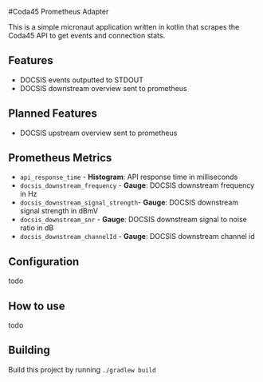 #Coda45 Prometheus Adapter

This is a simple micronaut application written in kotlin that scrapes the Coda45 API to get events and connection stats.

## Features
- DOCSIS events outputted to STDOUT
- DOCSIS downstream overview sent to prometheus

## Planned Features
- DOCSIS upstream overview sent to prometheus

## Prometheus Metrics
- `api_response_time` - **Histogram**: API response time in milliseconds
- `docsis_downstream_frequency` - **Gauge**: DOCSIS downstream frequency in Hz
- `docsis_downstream_signal_strength`- **Gauge**: DOCSIS downstream signal strength in dBmV
- `docsis_downstream_snr` - **Gauge**: DOCSIS downstream signal to noise ratio in dB
- `docsis_downstream_channelId` - **Gauge**: DOCSIS downstream channel id

## Configuration
todo

## How to use
todo

## Building
Build this project by running `./gradlew build`